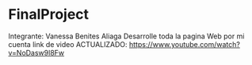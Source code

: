 # FinalProject
Integrante: Vanessa Benites Aliaga
Desarrolle toda la pagina Web por mi cuenta
link de video ACTUALIZADO: https://www.youtube.com/watch?v=NoDasw9l8Fw
